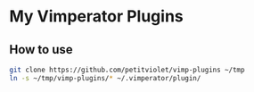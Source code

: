 # My Vimperator Plugins

## How to use

```bash
git clone https://github.com/petitviolet/vimp-plugins ~/tmp
ln -s ~/tmp/vimp-plugins/* ~/.vimperator/plugin/ 
```
